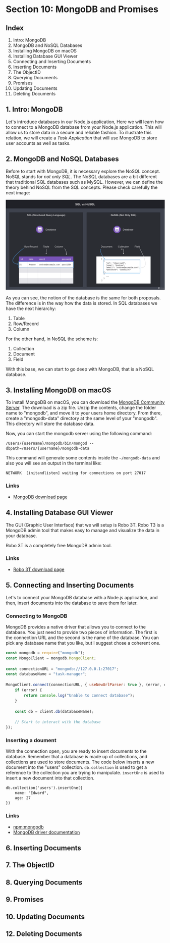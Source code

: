 # Section 10: MongoDB and Promises

## Index
1. Intro: MongoDB
2. MongoDB and NoSQL Databases
3. Installing MongoDB on macOS
4. Installing Database GUI Viewer
5. Connecting and Inserting Documents
6. Inserting Documents
7. The ObjectID
8. Querying Documents
9. Promises
10. Updating Documents
12. Deleting Documents

## 1. Intro: MongoDB
Let's introduce databases in our Node.js application, Here we will learn how to connect to a MongoDB database from your Node.js application. This will allow us to store data in a secure and reliable fashion. To illustrate this relation, we will create a _Task Application_ that will use MongoDB to store user accounts as well as tasks.

## 2. MongoDB and NoSQL Databases
Before to start with MongoDB, it is necessary explore the NoSQL concept. NoSQL stands for _not only SQL_. The NoSQL databases are a bit different that traditional SQL databases such as MySQL. However, we can define the theory behind NoSQL from the SQL concepts. Please check carefully the next image:

![image](../assets/sql_no_sql.png)

As you can see, the notion of the database is the same for both proposals. The difference is in the way how the data is stored. In SQL databases we have the next hierarchy:

1. Table
2. Row/Record
3. Column

For the other hand, in NoSQL the scheme is:

1. Collection
2. Document
3. Field

With this base, we can start to go deep with MongoDB, that is a NoSQL database.

## 3. Installing MongoDB on macOS
To install MongoDB on macOS, you can download the [MongoDB Community Server](https://www.mongodb.com/download-center/community). The download is a zip file. Unzip the contents, change the folder name to "mongodb", and move it to your users home directory. From there, create a "mongodb-data" directory at the same level of your "mongodb". This directory will store the database data.

Now, you can start the mongodb server using the following command:

```
/Users/{username}/mongodb/bin/mongod --dbpath=/Users/{username}/mongodb-data
```

This command will generate some contents inside the `~/mongodb-data` and also you will see an output in the terminal like:

```
NETWORK  [initandlisten] waiting for connections on port 27017
```

### Links
- [MongoDB download page](https://www.mongodb.com/download-center/community)

## 4. Installing Database GUI Viewer
The GUI (Graphic User Interface) that we will setup is Robo 3T. Robo T3 is a MongoDB admin tool that makes easy to manage and visualize the data in your database.

Robo 3T is a completely free MongoDB admin tool.

### Links
- [Robo 3T download page](https://robomongo.org/)

## 5. Connecting and Inserting Documents
Let's to connect your MongoDB database with a Node.js application, and then, insert documents into the database to save them for later.

### Connecting to MongoDB
MongoDB provides a native driver that allows you to connect to the database. You just need to provide two pieces of information. The first is the connection URL and the second is the name of the database. You can pick any database name that you like, but I suggest chose a coherent one.

```js
const mongodb = require("mongodb");
const MongoClient = mongodb.MongoClient;

const connectionURL = "mongodb://127.0.0.1:27017";
const databaseName = "task-manager";

MongoClient.connect(connectionURL, { useNewUrlParser: true }, (error, client) => {
    if (error) {
        return console.log("Unable to connect database");
    }

    const db = client.db(databaseName);

    // Start to interact with the database
});
```

### Inserting a doument
With the connection open, you are ready to insert documents to the database. Remember that a database is made up of collections, and collections are used to store documents. The code below inserts a new document into the "users" collection. `db.collection` is used to get a reference to the collection you are trying to manipulate. `insertOne` is used to insert a new document into that collection.

```
db.collection('users').insertOne({
    name: "Edward",
    age: 27
})
```

### Links
+ [npm:mongodb](https://www.npmjs.com/package/mongodb)
+ [MongoDB driver documentation](http://mongodb.github.io/node-mongodb-native/3.1/api/)

## 6. Inserting Documents

## 7. The ObjectID

## 8. Querying Documents

## 9. Promises

## 10. Updating Documents

## 12. Deleting Documents
